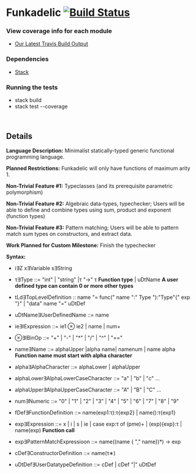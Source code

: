 # Funkadelic [![Build Status](https://travis-ci.com/csun-comp430-s19/Funkadelic.svg?branch=master)](https://travis-ci.com/csun-comp430-s19/Funkadelic)

### View coverage info for each module
- <a href="https://travis-ci.com/csun-comp430-s19/Funkadelic">Our Latest Travis Build Output</a>

### Dependencies
- <a href="https://docs.haskellstack.org/en/stable/README/">Stack</a>
### Running the tests
- stack build
- stack test --coverage

</br>

## Details

**Language Description:** Minimalist statically-typed generic functional programming language.

**Planned Restrictions:** Funkadelic will only have functions of maximum arity 1.

**Non-Trivial Feature #1:**
Typeclasses (and its prerequisite parametric polymorphism)

**Non-Trivial Feature #2:**
Algebraic data-types, typechecker; Users will be able to define and combine types using sum, product and exponent (function types)

**Non-Trivial Feature #3:** Pattern matching; Users will be able to pattern match sum types on constructors, and extract data.

**Work Planned for Custom Milestone:** Finish the typechecker

**Syntax:**

- i∃Z        x∃Variable s∃String

- τ∃Type ::= "int" | "string" |τ "->" τ **Function type** | uDtName **A user defined type can contain 0 or more other types**

- tLd∃TopLevelDefinition :: name "= func(" name ":" Type "):"Type"{" exp "}" | "data" name "=" uDtDef

- uDtName∃UserDefinedName ::= name

- ie∃IExpression ::= ie1 ⊗ ie2 | name | num+

- ⊗∃IBinOp ::= "+" | "-" | "\*" | "/" | "^" | "=="

- name∃Name ::= alphaUpper |alpha name| namenum | name alpha **Function name must start with alpha character**

- alpha∃AlphaCharacter ::= alphaLower | alphaUpper

- alphaLower∃AlphaLowerCaseCharacter ::= "a" | "b" | "c" …

- alphaUpper∃AlphaUpperCaseCharacter ::= "A" | "B" | "C" …

- num∃Numeric ::= "0" | "1" | "2" | "3" | "4" | "5" | "6" | "7" | "8" | "9"

- fDef∃FunctionDefinition ::= name(exp1:τ):τ{exp2} | name():τ{exp1}

- exp∃Expression ::= x | i | s | ie | case exp:τ of (pme)+ | \(exp){exp}:τ | name(exp) **Function call**

- exp∃PatternMatchExpressioon ::= name((name { "," name})*) -> exp

- cDef∃ConstructorDefinition ::= name(τ∗)

- uDtDef∃UserDatatypeDefinition ::= cDef | cDef "|" uDtDef
